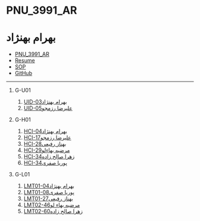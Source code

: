 # PNU_3991_AR
# بهرام بهنژاد
- [PNU_3991_AR](https://github.com/bahram200/PNU_3991_AR)
- [Resume](https://bahram200.github.io/Behnejad/) 
- [SOP](#)
- [GitHub](https://github.com/bahram200)
-----------------

1. G-U01
    1. [UID-03بهرام بهنژاد](#)    
    1. [UID-05علیرضا رزمجو](#)    
    
1. G-H01
    1. [HCI-04بهرام بهنژاد](#)
    1. [HCI-17علیرضا رزمجو](#)
    1. [HCI-28بهناز رفیعی](#)    
    1. [HCI-29مرضیه بهاءلو](#)
    1. [HCI-34زهرا صالح زاده](#) 
    1. [HCI-34پوریا صفری](#) 
1. G-L01
    1. [LMT01-04بهرام بهنژاد](#)    
    1. [LMT01-08پوریا صفری](#)    
    1. [LMT01-27بهناز رفیعی](#)    
    1. [LMT02-46مرضیه بهاء لو](#)    
    1. [LMT02-60زهرا صالح زاده](#)

